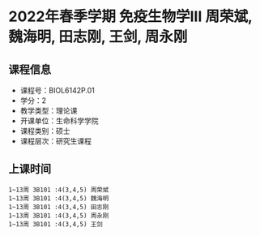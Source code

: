 # 2022年春季学期 免疫生物学III 周荣斌, 魏海明, 田志刚, 王剑, 周永刚






## 课程信息

- 课程号：BIOL6142P.01
- 学分：2
- 教学类型：理论课
- 开课单位：生命科学学院
- 课程类别：硕士
- 课程层次：研究生课程

## 上课时间

```
1~13周 3B101 :4(3,4,5) 周荣斌
1~13周 3B101 :4(3,4,5) 魏海明
1~13周 3B101 :4(3,4,5) 田志刚
1~13周 3B101 :4(3,4,5) 周永刚
1~13周 3B101 :4(3,4,5) 王剑
```

